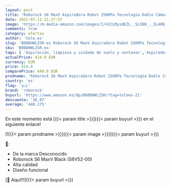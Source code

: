 ```yaml
---
layout: post
title: 'Roborock S6 MaxV Aspiradora Robot 2500Pa Tecnología Doble Cámara 120° Superficie 250m² Bandeja Polvo Bandeja Agua Programable App y Alexa Negro  R100006 '
date: 2022-07-11 21:27:57
image: 'https://m.media-amazon.com/images/I/41CLMys0EZL._SL500_._SL400_.jpg'
comments: true
category: ofertas
author: 'tole.es'
slug: 'B08DHWLZSR-es Roborock S6 MaxV Aspiradora Robot 2500Pa Tecnología Doble...'
sku: 'B08DHWLZSR-es'
tags: [ 'Aspiración, limpieza y cuidado de suelo y ventanas','Aspiradoras','Electrónica','Hogar y cocina','Robots aspiradores','alexa','roborock','🇪🇸', ]
actualPrice: 414.9 EUR
currency: EUR
price: 414.9
comparePrice: 649.0 EUR
prodname: 'Roborock S6 MaxV Aspiradora Robot 2500Pa Tecnología Doble Cámara 120° Superficie 250m² Bandeja Polvo Bandeja Agua Programable App y Alexa Negro  R100006 '
country: 'es'
flag: '🇪🇸'
brand: 'roborock'
buyurl: 'https://www.amazon.es/dp/B08DHWLZSR/?tag=tolees-21'
descuento: '36.07'
average: '440.175'
---
```


En este momento está [{{< param title >}}]({{< param buyurl >}}) en el siguiente enlace!

[![{{< param prodname >}}]({{< param image >}})]({{< param buyurl >}})

🔎:

- De la marca Desconocido
- Roborock S6 MaxV Black (S6V52-00)
- Alta calidad
- Diseño funcional

[🛒 Aquí!!!]({{< param buyurl >}})
